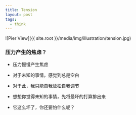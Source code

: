 ```yaml
---
title: Tension
layout: post
tags:
  - think
---
```



![Pier View]({{ site.root }}/media/img/illustration/tension.jpg)


### 压力产生的焦虑？

- 压力慢慢产生焦虑

- 对于未知的事情，感觉到总是空白

- 对于此，我只能自我放松自我调节

- 想想你觉得未知的事情，先将最坏的打算排出来

- 它这么坏了，你还要怕什么呢？